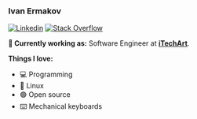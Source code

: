 ### Ivan Ermakov

[![Linkedin](https://img.shields.io/badge/-LinkedIn-222222?style=flat-square&logo=Linkedin&logoColor=white&link=https://www.linkedin.com/in/engincan-veske-b4a75b145/)](https://www.linkedin.com/in/engincan-veske-b4a75b145/)
[![Stack Overflow](https://img.shields.io/badge/-Stack%20Overflow-222222?style=flat-square&logo=stack-overflow&logoColor=white&link=https://stackoverflow.com/users/8662097/ivanjermakov)](https://stackoverflow.com/users/8662097/ivanjermakov)

**💼 Currently working as:** Software Engineer at <a href="https://itechart.com/"><b>iTechArt</b></a>.

**Things I love:** 
 - 💻 Programming
 - 🐧 Linux
 - 🟢 Open source
 - ⌨️ Mechanical keyboards
